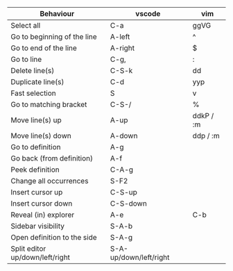 |           Behaviour               |         vscode         |    vim    |
| --------------------------------- |----------------------- | --------- |
| Select all                        | C-a                    | ggVG      |
| Go to beginning of the line       | A-left                 | ^         |
| Go to end of the line             | A-right                | $         |
| Go to line <n>                    | C-g, <n>               | :<n>      |
| Delete line(s)                    | C-S-k                  | dd        |
| Duplicate line(s)                 | C-d                    | yyp       |
| Fast selection                    | S                      | v         |
| Go to matching bracket            | C-S-/                  | %         |
| Move line(s) up                   | A-up                   | ddkP / :m |
| Move line(s) down                 | A-down                 | ddp  / :m |
| Go to definition                  | A-g                    |           |
| Go back (from definition)         | A-f                    |           |
| Peek definition                   | C-A-g                  |           |
| Change all occurrences            | S-F2                   |           |
| Insert cursor up                  | C-S-up                 |           |
| Insert cursor down                | C-S-down               |           |
| Reveal (in) explorer              | A-e                    | C-b       |
| Sidebar visibility                | S-A-b                  |           |
| Open definition to the side       | S-A-g                  |           |
| Split editor up/down/left/right   | S-A-up/down/left/right |           |
